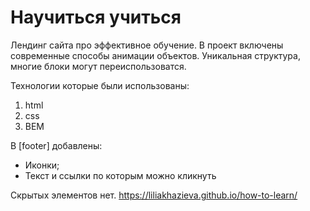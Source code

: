 
# Научиться учиться

Лендинг сайта про эффективное обучение.
В проект включены современные способы анимации объектов.
Уникальная структура, многие блоки могут переиспользоватся.

Технологии которые были использованы:
1. html
2. css
3. BEM

В [footer] добавлены:
* Иконки;
* Текст и ссылки по которым можно кликнуть

Скрытых элементов нет.
https://liliakhazieva.github.io/how-to-learn/
